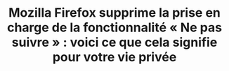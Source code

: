 ---
layout: post
title: "Mozilla Firefox supprime la prise en charge de la fonctionnalité « Ne pas suivre » : voici ce que cela signifie pour votre vie privée"
link: https://whileint.com/fr/tech/lindsy/mozilla-firefox-removes-do-not-track-feature-support-heres-what-it-means-for-your-privacy/
author: ""
published_date: "08/12/2024"
description: ""
language: "fr"
categories: "Liens"
tags: "firefox navigateur surveillance mozilla vie-privée"
og-tags: "firefox navigateur surveillance mozilla vie-privée"
permalink: /:categories/:year/:month/:day/:title/
---